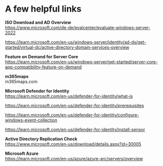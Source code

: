 # A few helpful links

**ISO Download and AD Overview**  
<https://www.microsoft.com/de-de/evalcenter/evaluate-windows-server-2022>

https://learn.microsoft.com/en-us/windows-server/identity/ad-ds/get-started/virtual-dc/active-directory-domain-services-overview

**Feature on Demand for Server Core**  
https://learn.microsoft.com/en-us/windows-server/get-started/server-core-app-compatibility-feature-on-demand

**m365maps**  
m365maps.com

**Microsoft Defender for Identity**  
https://learn.microsoft.com/en-us/defender-for-identity/what-is

https://learn.microsoft.com/en-us/defender-for-identity/prerequisites

https://learn.microsoft.com/en-us/defender-for-identity/configure-windows-event-collection

https://learn.microsoft.com/en-us/defender-for-identity/install-sensor

**Active Directory Replication Check**  
https://www.microsoft.com/en-us/download/details.aspx?id=30005

**Microsoft Azure**  
https://learn.microsoft.com/en-us/azure/azure-arc/servers/overview